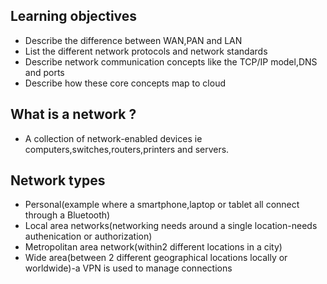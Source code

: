 ## Learning objectives
- Describe the difference between WAN,PAN and LAN
- List the different network protocols and network standards
- Describe network communication concepts like the TCP/IP model,DNS and ports
- Describe how these core concepts map to cloud

## What is a network ?
- A collection of network-enabled devices ie computers,switches,routers,printers and servers.

## Network types
- Personal(example where a smartphone,laptop or tablet all connect through a Bluetooth)
- Local area networks(networking needs around a single location-needs authenication or authorization)
- Metropolitan area network(within2 different locations in a city)
- Wide area(between 2 different geographical locations locally or worldwide)-a VPN is used to manage connections

